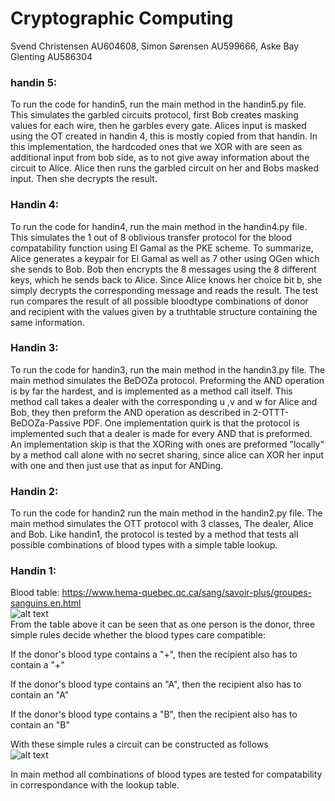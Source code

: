 # Cryptographic Computing
Svend Christensen AU604608, Simon Sørensen AU599666, Aske Bay Glenting AU586304

### handin 5:
To run the code for handin5, run the main method in the handin5.py file.
This simulates the garbled circuits protocol, first Bob creates masking values for each wire, then he garbles every gate.
Alices input is masked using the OT created in handin 4, this is mostly copied from that handin. In this implementation, the hardcoded ones that we XOR with are seen as additional input from bob side, as to not give away information about the circuit to Alice.
Alice then runs the garbled circuit on her and Bobs masked input. Then she decrypts the result.

### Handin 4:
To run the code for handin4, run the main method in the handin4.py file.
This simulates the 1 out of 8 oblivious transfer protocol for the blood compatability function using El Gamal as the PKE scheme. To summarize, Alice generates a keypair for El Gamal as well as 7 other using OGen which she sends to Bob. Bob then encrypts the 8 messages using the 8 different keys, which he sends back to Alice. Since Alice knows her choice bit b, she simply decrypts the corresponding message and reads the result. The test run compares the result of all possible bloodtype combinations of donor and recipient with the values given by a truthtable structure containing the same information.

### Handin 3:
To run the code for handin3, run the main method in the handin3.py file.
The main method simulates the BeDOZa protocol. Preforming the AND operation is by far the hardest, and is implemented as a method call itself.
This method call takes a dealer with the corresponding u ,v and w for Alice and Bob, they then preform the AND operation as described in 2-OTTT-BeDOZa-Passive PDF.
One implementation quirk is that the protocol is implemented such that a dealer is made for every AND that is preformed. An implementation skip is that the XORing with ones are preformed "locally" by a method call alone with no secret sharing, since alice can XOR her input with one and then just use that as input for ANDing.



### Handin 2:
To run the code for handin2 run the main method in the handin2.py file.
The main method simulates the OTT protocol with 3 classes, The dealer, Alice and Bob.
Like handin1, the protocol is tested by a method that tests all possible combinations of blood types with a simple table lookup.


### Handin 1:
Blood table: https://www.hema-quebec.qc.ca/sang/savoir-plus/groupes-sanguins.en.html  
![alt text](https://i.imgur.com/Mdq8ZCb.png)  
From the table above it can be seen that as one person is the donor, three simple rules decide whether the blood types care compatible:

If the donor's blood type contains a "+", then the recipient also has to contain a "+"

If the donor's blood type contains an "A", then the recipient also has to contain an "A"

If the donor's blood type contains a "B", then the recipient also has to contain an "B"


With these simple rules a circuit can be constructed as follows  
![alt text](https://i.imgur.com/QwRlo1K.png)

In main method all combinations of blood types are tested for compatability in correspondance with the lookup table.
